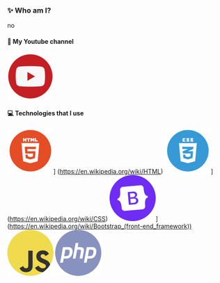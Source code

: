 ### ✨ Who am I?
no

#### 🔗 My Youtube channel
[![YouTube](./assets/tube.png)](https://www.youtube.com/@dszilagyi)

#### 💻 Technologies that I use
![HTML5](./assets/html.png)] (https://en.wikipedia.org/wiki/HTML) ![CSS3](./assets/css3.png)](https://en.wikipedia.org/wiki/CSS) ![Bootstrap](./assets/bootstrap.png)](https://en.wikipedia.org/wiki/Bootstrap_(front-end_framework)) ![JavaScript](./assets/js.png) ![TailwindCSS](./assets/php7.png) 
